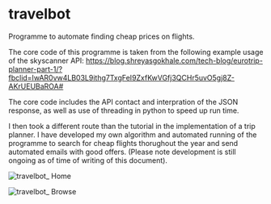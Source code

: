 # travelbot
Programme to automate finding cheap prices on flights.

The core code of this programme is taken from the following example usage of the skyscanner API: https://blog.shreyasgokhale.com/tech-blog/eurotrip-planner-part-1/?fbclid=IwAR0vw4LB03L9ithg7TxgFeI9ZxfKwVGfj3QCHr5uvO5gj8Z-AKrUEUBaROA#

The core code includes the API contact and interpration of the JSON response, as well as use of threading in python to speed up run time. 

I then took a different route than the tutorial in the implementation of a trip planner. I have developed my own algorithm and automated running of the programme to search for cheap flights thorughout the year and send automated emails with good offers. (Please note development is still ongoing as of time of writing of this document).

![travelbot_ Home](https://user-images.githubusercontent.com/65253959/160440885-69161e01-78ec-421e-be83-269159eec961.jpeg)

![travelbot_ Browse](https://user-images.githubusercontent.com/65253959/160440264-7ba7ea7e-8bd5-4802-babd-06525260b972.jpeg)
